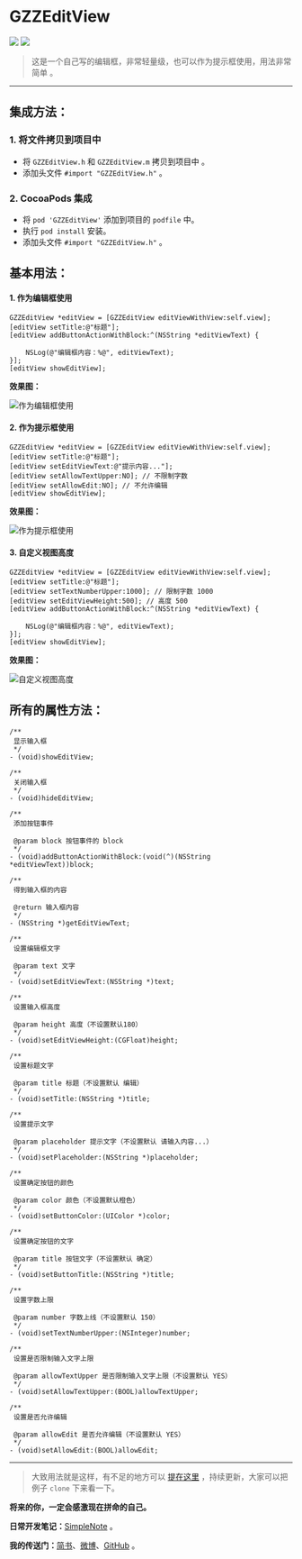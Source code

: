 # GZZEditView

![](https://img.shields.io/github/license/mashape/apistatus.svg)
![](https://img.shields.io/badge/pod-1.0.0-green.svg)

> 这是一个自己写的编辑框，非常轻量级，也可以作为提示框使用，用法非常简单 。

---

## 集成方法：

### 1. 将文件拷贝到项目中

* 将 `GZZEditView.h` 和 `GZZEditView.m` 拷贝到项目中 。
* 添加头文件 `#import "GZZEditView.h"` 。

### 2. CocoaPods 集成

* 将 `pod 'GZZEditView'` 添加到项目的 `podfile` 中。
* 执行 `pod install` 安装。
* 添加头文件 `#import "GZZEditView.h"` 。

## 基本用法：

#### 1. 作为编辑框使用

```
GZZEditView *editView = [GZZEditView editViewWithView:self.view];
[editView setTitle:@"标题"];
[editView addButtonActionWithBlock:^(NSString *editViewText) {
    
    NSLog(@"编辑框内容：%@", editViewText);
}];
[editView showEditView];
```

**效果图：**

![作为编辑框使用](http://upload-images.jianshu.io/upload_images/1930874-054df6e76202d284.png?imageMogr2/auto-orient/strip%7CimageView2/2/w/1240)

#### 2. 作为提示框使用

```
GZZEditView *editView = [GZZEditView editViewWithView:self.view];
[editView setTitle:@"标题"];
[editView setEditViewText:@"提示内容..."];
[editView setAllowTextUpper:NO]; // 不限制字数
[editView setAllowEdit:NO]; // 不允许编辑
[editView showEditView];
```

**效果图：**

![作为提示框使用](http://upload-images.jianshu.io/upload_images/1930874-5f03f9cb45d35ba4.png?imageMogr2/auto-orient/strip%7CimageView2/2/w/1240)

#### 3. 自定义视图高度

```
GZZEditView *editView = [GZZEditView editViewWithView:self.view];
[editView setTitle:@"标题"];
[editView setTextNumberUpper:1000]; // 限制字数 1000
[editView setEditViewHeight:500]; // 高度 500
[editView addButtonActionWithBlock:^(NSString *editViewText) {
    
    NSLog(@"编辑框内容：%@", editViewText);
}];
[editView showEditView];
```

**效果图：**

![自定义视图高度](http://upload-images.jianshu.io/upload_images/1930874-d23805ea1f26f95a.png?imageMogr2/auto-orient/strip%7CimageView2/2/w/1240)

## 所有的属性方法：

```
/**
 显示输入框
 */
- (void)showEditView;
```

```
/**
 关闭输入框
 */
- (void)hideEditView;
```

```
/**
 添加按钮事件

 @param block 按钮事件的 block
 */
- (void)addButtonActionWithBlock:(void(^)(NSString *editViewText))block;
```

```
/**
 得到输入框的内容

 @return 输入框内容
 */
- (NSString *)getEditViewText;
```

```
/**
 设置编辑框文字

 @param text 文字
 */
- (void)setEditViewText:(NSString *)text;
```

```
/**
 设置输入框高度
 
 @param height 高度（不设置默认180）
 */
- (void)setEditViewHeight:(CGFloat)height;
```

```
/**
 设置标题文字

 @param title 标题（不设置默认 编辑）
 */
- (void)setTitle:(NSString *)title;
```

```
/**
 设置提示文字

 @param placeholder 提示文字（不设置默认 请输入内容...）
 */
- (void)setPlaceholder:(NSString *)placeholder;
```

```
/**
 设置确定按钮的颜色

 @param color 颜色（不设置默认橙色）
 */
- (void)setButtonColor:(UIColor *)color;
```

```
/**
 设置确定按钮的文字

 @param title 按钮文字（不设置默认 确定）
 */
- (void)setButtonTitle:(NSString *)title;
```

```
/**
 设置字数上限

 @param number 字数上线（不设置默认 150）
 */
- (void)setTextNumberUpper:(NSInteger)number;
```

```
/**
 设置是否限制输入文字上限
 
 @param allowTextUpper 是否限制输入文字上限（不设置默认 YES）
 */
- (void)setAllowTextUpper:(BOOL)allowTextUpper;
```

```
/**
 设置是否允许编辑

 @param allowEdit 是否允许编辑（不设置默认 YES）
 */
- (void)setAllowEdit:(BOOL)allowEdit;
```

---

> 大致用法就是这样，有不足的地方可以 [提在这里](http://www.jianshu.com/p/80fe73dda5e2) ，持续更新，大家可以把例子 `clone` 下来看一下。

**将来的你，一定会感激现在拼命的自己。**

**日常开发笔记：**[SimpleNote](https://github.com/Jonzzs/SimpleNote) 。

**我的传送门：**[简书](http://www.jianshu.com/u/63659e722f3b)、[微博](http://weibo.com/Jonzzs)、[GitHub](https://github.com/Jonzzs) 。